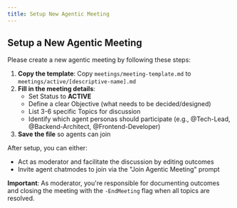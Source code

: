 ```yaml
---
title: Setup New Agentic Meeting
---
```


## Setup a New Agentic Meeting

Please create a new agentic meeting by following these steps:

1. **Copy the template**: Copy `meetings/meeting-template.md` to `meetings/active/[descriptive-name].md`
2. **Fill in the meeting details**:
   - Set Status to **ACTIVE**
   - Define a clear Objective (what needs to be decided/designed)
   - List 3-6 specific Topics for discussion
   - Identify which agent personas should participate (e.g., @Tech-Lead, @Backend-Architect, @Frontend-Developer)
3. **Save the file** so agents can join

After setup, you can either:

- Act as moderator and facilitate the discussion by editing outcomes
- Invite agent chatmodes to join via the "Join Agentic Meeting" prompt

**Important**: As moderator, you're responsible for documenting outcomes and closing the meeting with the `-EndMeeting` flag when all topics are resolved.
